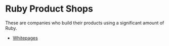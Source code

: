 # Ruby Product Shops

These are companies who build their products using a significant amount of Ruby.

- [Whitepages](http://whitepages.com)
